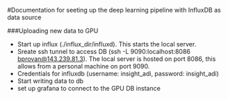 #Documentation for seeting up the deep learning pipeline with InfluxDB as data source

###Uploading new data to GPU
* Start up influx (./influx_dir/influxd). This starts the local server.
* Sreate ssh tunnel to access DB (ssh -L 9090:localhost:8086 bprovan@143.239.81.3). The local server is hosted on port 8086, this allows from a personal machine on port 9090.
* Credentials for influxdb (username: insight_adi, password: insight_adi)
* Start writing data to db
* set up grafana to connect to the GPU DB instance